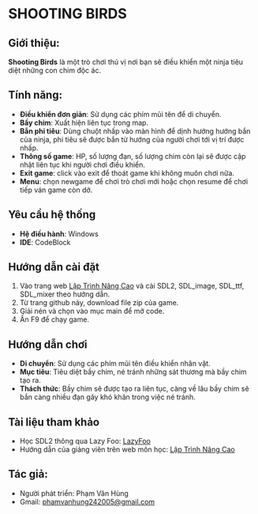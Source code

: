 # SHOOTING BIRDS

## Giới thiệu: 
**Shooting Birds** là một trò chơi thú vị nơi bạn sẽ điều khiển một ninja tiêu diệt những con chim độc ác.

## Tính năng:
- **Điều khiển đơn giản**: Sử dụng các phím mũi tên để di chuyển.
- **Bầy chim**: Xuất hiện liên tục trong map.
- **Bắn phi tiêu**: Dùng chuột nhấp vào màn hình để dịnh hướng hướng bắn của ninja, phi tiêu sẽ được bắn từ hướng của người chơi tới vị trí được nhấp.
- **Thông số game**: HP, số lượng đạn, số lượng chim còn lại sẽ được cập nhật liên tục khi người chơi điều khiển.
- **Exit game**: click vào exit để thoát game khi không muôn chơi nữa.
- **Menu**: chọn newgame để chơi trò chơi mới hoặc chọn resume để chơi tiếp ván game còn dở.
  
 ## Yêu cầu hệ thống
- **Hệ điều hành**: Windows
- **IDE**: CodeBlock

## Hướng dẫn cài đặt
1. Vào trang web [Lập Trình Nâng Cao](https://docs.google.com/document/d/1FZ3jTqHxtyZznNWiJmmve0zYu_aSliUqLP2OsMcdehQ/edit#heading=h.mps3zstdeza2) và cài SDL2, SDL_image, SDL_ttf, SDL_mixer theo hướng dẫn.
2. Từ trang github này, download file zip của game.
3. Giải nén và chọn vào mục main để mở code.
4. Ấn F9 để chạy game.

## Hướng dẫn chơi
- **Di chuyển**: Sử dụng các phím mũi tên điều khiển nhân vật. 
- **Mục tiêu**: Tiêu diệt bầy chim, né tránh những sát thương mà bầy chim tạo ra.
- **Thách thức**: Bầy chim sẽ được tạo ra liên tục, càng về lâu bầy chim sẽ bắn càng nhiều đạn gây khó khăn trong việc né tránh.

## Tài liệu tham khảo
- Học SDL2 thông qua Lazy Foo: [LazyFoo](https://lazyfoo.net/tutorials/SDL/index.php)
- Hướng dẫn của giảng viên trên web môn học: [Lập Trình Nâng Cao](https://docs.google.com/document/d/1FZ3jTqHxtyZznNWiJmmve0zYu_aSliUqLP2OsMcdehQ/edit#heading=h.mps3zstdeza2)
  
## Tác giả:
  - Người phát triển: Phạm Văn Hùng
  - Gmail: phamvanhung242005@gmail.com
